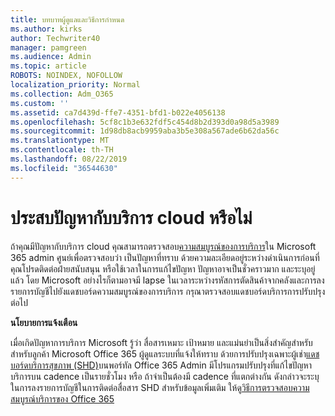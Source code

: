 ```yaml
---
title: บทบาทผู้ดูแลและวิธีการกำหนด
ms.author: kirks
author: Techwriter40
manager: pamgreen
ms.audience: Admin
ms.topic: article
ROBOTS: NOINDEX, NOFOLLOW
localization_priority: Normal
ms.collection: Adm_O365
ms.custom: ''
ms.assetid: ca7d439d-ffe7-4351-bfd1-b022e4056138
ms.openlocfilehash: 5cf8c1b3e632fdf5c454d8b2d393d0a98d5a3989
ms.sourcegitcommit: 1d98db8acb9959aba3b5e308a567ade6b62da56c
ms.translationtype: MT
ms.contentlocale: th-TH
ms.lasthandoff: 08/22/2019
ms.locfileid: "36544630"
---
```

# <a name="experiencing-problems-with-a-cloud-service"></a>ประสบปัญหากับบริการ cloud หรือไม่

ถ้าคุณมีปัญหากับบริการ cloud คุณสามารถตรวจสอบ[ความสมบูรณ์ของการบริการ](https://admin.microsoft.com/AdminPortal/Home#/servicehealth)ใน Microsoft 365 admin ศูนย์เพื่อตรวจสอบว่า เป็นปัญหาที่ทราบ ด้วยความละเอียดอยู่ระหว่างดำเนินการก่อนที่คุณโปรดติดต่อฝ่ายสนับสนุน หรือใช้เวลาในการแก้ไขปัญหา ปัญหาอาจเป็นชั่วคราวมาก และระบุอยู่แล้ว โดย Microsoft อย่างไรก็ตามอาจมี lapse ในเวลาระหว่างรหัสการตัดสินค้าจากคลังและการลงรายการบัญชีไปยังแดชบอร์ดความสมบูรณ์ของการบริการ กรุณาตรวจสอบแดชบอร์ดบริการการปรับปรุงต่อไป

**นโยบายการแจ้งเตือน**

เมื่อเกิดปัญหาการบริการ Microsoft รู้ว่า สื่อสารเหมาะ เป้าหมาย และแม่นยำเป็นสิ่งสำคัญสำหรับสำหรับลูกค้า Microsoft Office 365 ผู้ดูแลระบบที่แจ้งให้ทราบ ด้วยการปรับปรุงเฉพาะผู้เช่า[แดชบอร์ดบริการสุขภาพ (SHD)](https://admin.microsoft.com/AdminPortal/Home#/servicehealth)บนพอร์ทัล Office 365 Admin มีโปรแกรมปรับปรุงที่แก้ไขปัญหาบริการบน cadence เป็นรายชั่วโมง หรือ ถ้าจำเป็นต้องมี cadence ที่แตกต่างกัน ดังกล่าวจะระบุในการลงรายการบัญชีในการติดต่อสื่อสาร SHD สำหรับข้อมูลเพิ่มเติม ให้ดู[วิธีการตรวจสอบความสมบูรณ์บริการของ Office 365](https://docs.microsoft.com/office365/enterprise/view-service-health)


